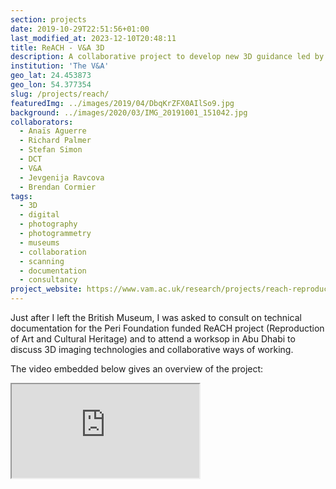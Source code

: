 ```yaml
---
section: projects
date: 2019-10-29T22:51:56+01:00
last_modified_at: 2023-12-10T20:48:11
title: ReACH - V&A 3D
description: A collaborative project to develop new 3D guidance led by the V&A
institution: 'The V&A'
geo_lat: 24.453873
geo_lon: 54.377354
slug: /projects/reach/
featuredImg: ../images/2019/04/DbqKrZFX0AIlSo9.jpg
background: ../images/2020/03/IMG_20191001_151042.jpg
collaborators:
  - Anaïs Aguerre
  - Richard Palmer
  - Stefan Simon 
  - DCT
  - V&A 
  - Jevgenija Ravcova
  - Brendan Cormier
tags:
  - 3D
  - digital
  - photography
  - photogrammetry
  - museums 
  - collaboration
  - scanning
  - documentation
  - consultancy
project_website: https://www.vam.ac.uk/research/projects/reach-reproduction-of-art-and-cultural-heritage
---
```

Just after I left the British Museum, I was asked to consult on technical documentation for the Peri Foundation funded 
ReACH project (Reproduction of Art and Cultural Heritage) and to attend a worksop in Abu Dhabi to discuss 3D imaging technologies 
and collaborative ways of working. 

The video embedded below gives an overview of the project:

<div class="ratio ratio-16x9">
    <iframe src="https://www.youtube.com/embed/6Lwpjst6C5E" title="YouTube video player" allow="accelerometer; autoplay; clipboard-write; encrypted-media; gyroscope; picture-in-picture" allowfullscreen></iframe>
</div>

